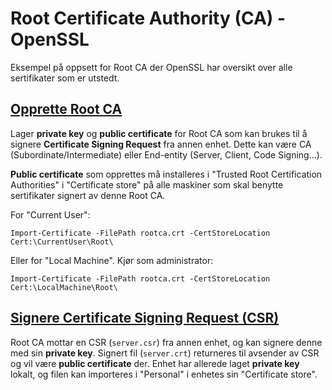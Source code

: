 # Root Certificate Authority (CA) - OpenSSL

Eksempel på oppsett for Root CA der OpenSSL har oversikt over alle sertifikater som er utstedt. 

## [Opprette Root CA](rootca_new.ps1)
Lager **private key** og **public certificate** for Root CA som kan brukes til å signere **Certificate Signing Request** fra annen enhet. Dette kan være CA (Subordinate/Intermediate) eller End-entity (Server, Client, Code Signing...).

**Public certificate** som opprettes må installeres i "Trusted Root Certification Authorities" i "Certificate store" på alle maskiner som skal benytte sertifikater signert av denne Root CA.

For "Current User":

    Import-Certificate -FilePath rootca.crt -CertStoreLocation Cert:\CurrentUser\Root\

Eller for "Local Machine". Kjør som administrator:

    Import-Certificate -FilePath rootca.crt -CertStoreLocation Cert:\LocalMachine\Root\

## [Signere Certificate Signing Request (CSR)](rootca_sign.ps1)
Root CA mottar en CSR (`server.csr`) fra annen enhet, og kan signere denne med sin **private key**. Signert fil (`server.crt`) returneres til avsender av CSR og vil være **public certificate** der. Enhet har allerede laget **private key** lokalt, og filen kan importeres i "Personal" i enhetes sin "Certificate store".